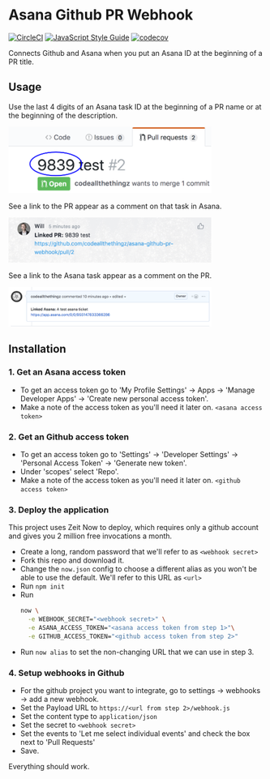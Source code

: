 # Asana Github PR Webhook

[![CircleCI](https://circleci.com/gh/codeallthethingz/asana-github-pr-webhook/tree/master.svg?style=svg)](https://circleci.com/gh/codeallthethingz/asana-github-pr-webhook/tree/master)
[![JavaScript Style Guide](https://img.shields.io/badge/code_style-standard-brightgreen.svg)](https://standardjs.com)
[![codecov](https://codecov.io/gh/codeallthethingz/asana-github-pr-webhook/branch/master/graph/badge.svg)](https://codecov.io/gh/codeallthethingz/asana-github-pr-webhook)

Connects Github and Asana when you put an Asana ID at the beginning of a PR title.

## Usage

Use the last 4 digits of an Asana task ID at the beginning of a PR name or at the beginning of the description.

<kbd><img src="img/screen1.png" width="400px"></kbd>

See a link to the PR appear as a comment on that task in Asana.

<kbd><img src="img/screen2.png" width="400px"><kbd>

See a link to the Asana task appear as a comment on the PR.

<kbd><img src="img/screen3.png" width="400px"></kbd>

## Installation

### 1. Get an Asana access token

- To get an access token go to 'My Profile Settings' -> Apps -> 'Manage Developer Apps' -> 'Create new personal access token'.
- Make a note of the access token as you'll need it later on. `<asana access token>`

### 2. Get an Github access token

- To get an access token go to 'Settings' -> 'Developer Settings' -> 'Personal Access Token' -> 'Generate new token'.
- Under 'scopes' select 'Repo'.
- Make a note of the access token as you'll need it later on. `<github access token>`

### 3. Deploy the application

This project uses Zeit Now to deploy, which requires only a github account and gives you 2 million free invocations a month.

- Create a long, random password that we'll refer to as `<webhook secret>`
- Fork this repo and download it.
- Change the `now.json` config to choose a different alias as you won't be able to use the default.  We'll refer to this URL as `<url>`
- Run `npm init`
- Run 
    ```bash
    now \
      -e WEBHOOK_SECRET="<webhook secret>" \
      -e ASANA_ACCESS_TOKEN="<asana access token from step 1>"\
      -e GITHUB_ACCESS_TOKEN="<github access token from step 2>"
    ```
- Run `now alias` to set the non-changing URL that we can use in step 3.

### 4. Setup webhooks in Github

- For the github project you want to integrate, go to settings -> webhooks -> add a new webhook.
- Set the Payload URL to `https://<url from step 2>/webhook.js`
- Set the content type to `application/json`
- Set the secret to `<webhook secret>`
- Set the events to 'Let me select individual events' and check the box next to 'Pull Requests'
- Save.

Everything should work.
